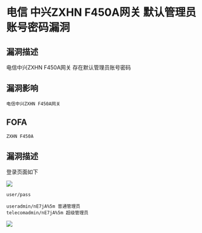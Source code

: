 # 电信 中兴ZXHN F450A网关 默认管理员账号密码漏洞

## 漏洞描述

电信中兴ZXHN F450A网关 存在默认管理员账号密码

## 漏洞影响

```
电信中兴ZXHN F450A网关
```

## FOFA

```
ZXHN F450A
```

## 漏洞描述

登录页面如下



![](https://typora-1308934770.cos.ap-beijing.myqcloud.com/202202140923388.png)

```plain
user/pass

useradmin/nE7jA%5m 普通管理员
telecomadmin/nE7jA%5m 超级管理员
```

![](https://typora-1308934770.cos.ap-beijing.myqcloud.com/202202140923517.png)